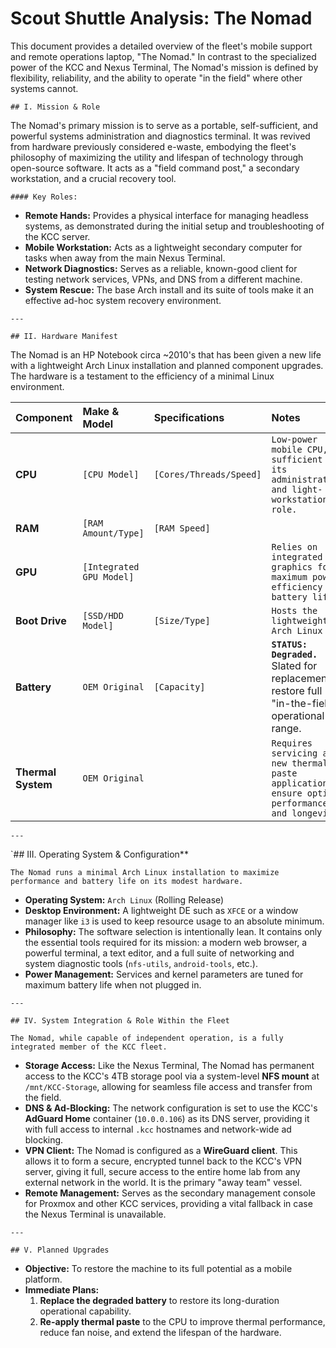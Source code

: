 # Scout Shuttle Analysis: The Nomad

This document provides a detailed overview of the fleet's mobile support and remote operations laptop, "The Nomad." In contrast to the specialized power of the KCC and Nexus Terminal, The Nomad's mission is defined by flexibility, reliability, and the ability to operate "in the field" where other systems cannot.

`## I. Mission & Role`

The Nomad's primary mission is to serve as a portable, self-sufficient, and powerful systems administration and diagnostics terminal. It was revived from hardware previously considered e-waste, embodying the fleet's philosophy of maximizing the utility and lifespan of technology through open-source software. It acts as a "field command post," a secondary workstation, and a crucial recovery tool.

`#### Key Roles:`

*   **Remote Hands:** Provides a physical interface for managing headless systems, as demonstrated during the initial setup and troubleshooting of the KCC server.
*   **Mobile Workstation:** Acts as a lightweight secondary computer for tasks when away from the main Nexus Terminal.
*   **Network Diagnostics:** Serves as a reliable, known-good client for testing network services, VPNs, and DNS from a different machine.
*   **System Rescue:** The base Arch install and its suite of tools make it an effective ad-hoc system recovery environment.

`---`

`## II. Hardware Manifest`

The Nomad is an HP Notebook circa ~2010's that has been given a new life with a lightweight Arch Linux installation and planned component upgrades. The hardware is a testament to the efficiency of a minimal Linux environment.

| Component | Make & Model | Specifications | Notes |
| :--- | :--- | :--- | :--- |
| **CPU** | `[CPU Model]` | `[Cores/Threads/Speed]` | `Low-power mobile CPU, sufficient for its administrative and light-workstation role.` |
| **RAM** | `[RAM Amount/Type]` | `[RAM Speed]` | ` ` |
| **GPU** | `[Integrated GPU Model]` | ` ` | `Relies on integrated graphics for maximum power efficiency and battery life.` |
| **Boot Drive**| `[SSD/HDD Model]` | `[Size/Type]` | `Hosts the lightweight Arch Linux OS.` |
| **Battery** | `OEM Original` | `[Capacity]` | **`STATUS: Degraded.`** Slated for replacement to restore full "in-the-field" operational range. |
| **Thermal System** | `OEM Original` | ` ` | `Requires servicing and new thermal paste application to ensure optimal performance and longevity.` |

`---`

`## III. Operating System & Configuration**

`The Nomad runs a minimal Arch Linux installation to maximize performance and battery life on its modest hardware.`

*   **Operating System:** `Arch Linux` (Rolling Release)
*   **Desktop Environment:** A lightweight DE such as `XFCE` or a window manager like `i3` is used to keep resource usage to an absolute minimum.
*   **Philosophy:** The software selection is intentionally lean. It contains only the essential tools required for its mission: a modern web browser, a powerful terminal, a text editor, and a full suite of networking and system diagnostic tools (`nfs-utils`, `android-tools`, etc.).
*   **Power Management:** Services and kernel parameters are tuned for maximum battery life when not plugged in.

`---`

`## IV. System Integration & Role Within the Fleet`

`The Nomad, while capable of independent operation, is a fully integrated member of the KCC fleet.`

*   **Storage Access:** Like the Nexus Terminal, The Nomad has permanent access to the KCC's 4TB storage pool via a system-level **NFS mount** at `/mnt/KCC-Storage`, allowing for seamless file access and transfer from the field.
*   **DNS & Ad-Blocking:** The network configuration is set to use the KCC's **AdGuard Home** container (`10.0.0.106`) as its DNS server, providing it with full access to internal `.kcc` hostnames and network-wide ad blocking.
*   **VPN Client:** The Nomad is configured as a **WireGuard client**. This allows it to form a secure, encrypted tunnel back to the KCC's VPN server, giving it full, secure access to the entire home lab from any external network in the world. It is the primary "away team" vessel.
*   **Remote Management:** Serves as the secondary management console for Proxmox and other KCC services, providing a vital fallback in case the Nexus Terminal is unavailable.

`---`

`## V. Planned Upgrades`

*   **Objective:** To restore the machine to its full potential as a mobile platform.
*   **Immediate Plans:**
    1.  **Replace the degraded battery** to restore its long-duration operational capability.
    2.  **Re-apply thermal paste** to the CPU to improve thermal performance, reduce fan noise, and extend the lifespan of the hardware.
